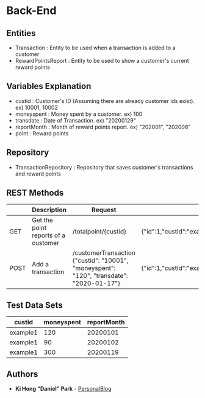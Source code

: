 # Back-End

## Entities
* Transaction : Entity to be used when a transaction is added to a customer
* RewardPointsReport : Entity to be used to show a customer's current reward points

## Variables Explanation
* custid : Customer's ID (Assuming there are already customer ids exist). ex) 10001, 10002
* moneyspent : Money spent by a customer. ex) 100
* transdate : Date of Transaction. ex) "20200129"
* reportMonth : Month of reward points report. ex) "202001", "202008"
* point : Reward points

## Repository
* TransactionRepository : Repository that saves customer's transactions and reward points

## REST Methods
|  | Description   | Request  | Response |
| --- | --- | --- | --- |
| GET | Get the point reports of a customer | /totalpoint/{custid} |  {"id":1,"custId":"example1","reportMonth":"202001","moneySpent":360.00,"points":270} |
| POST | Add a transaction | /customerTransaction {"custid": "10001", "moneyspent": "120", "transdate": "2020-01-17"} | {"id":1,"custId":"example1","reportMonth":"202001","moneySpent":360.00,"points":270} |

## Test Data Sets
| custid | moneyspent | reportMonth |
| --- | --- | --- | 
| example1 | 120 | 20200101 |
| example1 | 90 | 20200102 |
| example1 | 300 | 20200119 |

## Authors
* **Ki Hong "Daniel" Park** - [PersonalBlog](https://www.notion.so/kihong017/Leaving-Traces-5ece193b296e4ea494327207224c6ce2)
